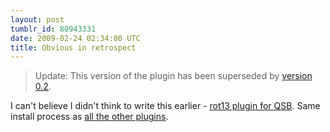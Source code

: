 ```yaml
---
layout: post
tumblr_id: 80943331
date: 2009-02-24 02:34:00 UTC
title: Obvious in retrospect
---
```


> Update: This version of the plugin has been superseded by [version 0.2](/2009/03/01/updated-rot-13-qsb-plugin.html).


I can't believe I didn't think to write this earlier - [rot13 plugin for
QSB](https://assets.nparry.com/software/google-quicksearchbox-plugins/rot13/Google-QSB-Rot13-v0.1.zip).
Same install process as [all the other
plugins](/2009/02/04/delicious-plugin-for-qsb-v0-2.html).

